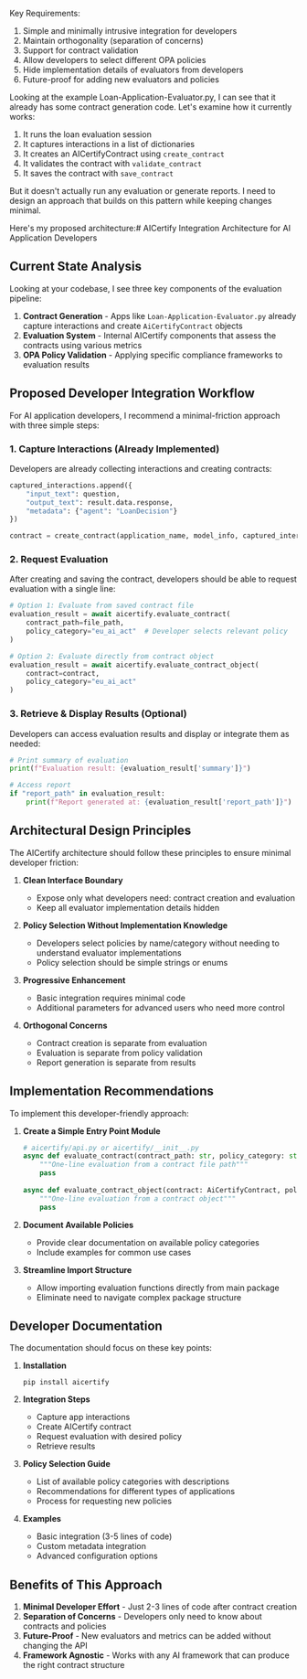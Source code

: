 Key Requirements:
1. Simple and minimally intrusive integration for developers
2. Maintain orthogonality (separation of concerns)
3. Support for contract validation
4. Allow developers to select different OPA policies
5. Hide implementation details of evaluators from developers
6. Future-proof for adding new evaluators and policies

Looking at the example Loan-Application-Evaluator.py, I can see that it already has some contract generation code. Let's examine how it currently works:

1. It runs the loan evaluation session
2. It captures interactions in a list of dictionaries
3. It creates an AICertifyContract using `create_contract`
4. It validates the contract with `validate_contract`
5. It saves the contract with `save_contract`

But it doesn't actually run any evaluation or generate reports. I need to design an approach that builds on this pattern while keeping changes minimal.

Here's my proposed architecture:</think># AICertify Integration Architecture for AI Application Developers

## Current State Analysis

Looking at your codebase, I see three key components of the evaluation pipeline:

1. **Contract Generation** - Apps like `Loan-Application-Evaluator.py` already capture interactions and create `AiCertifyContract` objects
2. **Evaluation System** - Internal AICertify components that assess the contracts using various metrics
3. **OPA Policy Validation** - Applying specific compliance frameworks to evaluation results

## Proposed Developer Integration Workflow

For AI application developers, I recommend a minimal-friction approach with three simple steps:

### 1. Capture Interactions (Already Implemented)

Developers are already collecting interactions and creating contracts:

```python
captured_interactions.append({
    "input_text": question,
    "output_text": result.data.response,
    "metadata": {"agent": "LoanDecision"}
})

contract = create_contract(application_name, model_info, captured_interactions)
```

### 2. Request Evaluation

After creating and saving the contract, developers should be able to request evaluation with a single line:

```python
# Option 1: Evaluate from saved contract file
evaluation_result = await aicertify.evaluate_contract(
    contract_path=file_path,
    policy_category="eu_ai_act"  # Developer selects relevant policy
)

# Option 2: Evaluate directly from contract object
evaluation_result = await aicertify.evaluate_contract_object(
    contract=contract,
    policy_category="eu_ai_act"
)
```

### 3. Retrieve & Display Results (Optional)

Developers can access evaluation results and display or integrate them as needed:

```python
# Print summary of evaluation
print(f"Evaluation result: {evaluation_result['summary']}")

# Access report
if "report_path" in evaluation_result:
    print(f"Report generated at: {evaluation_result['report_path']}")
```

## Architectural Design Principles

The AICertify architecture should follow these principles to ensure minimal developer friction:

1. **Clean Interface Boundary**
   - Expose only what developers need: contract creation and evaluation
   - Keep all evaluator implementation details hidden

2. **Policy Selection Without Implementation Knowledge**
   - Developers select policies by name/category without needing to understand evaluator implementations
   - Policy selection should be simple strings or enums

3. **Progressive Enhancement**
   - Basic integration requires minimal code
   - Additional parameters for advanced users who need more control

4. **Orthogonal Concerns**
   - Contract creation is separate from evaluation
   - Evaluation is separate from policy validation
   - Report generation is separate from results

## Implementation Recommendations

To implement this developer-friendly approach:

1. **Create a Simple Entry Point Module**
   ```python
   # aicertify/api.py or aicertify/__init__.py
   async def evaluate_contract(contract_path: str, policy_category: str, **options) -> Dict[str, Any]:
       """One-line evaluation from a contract file path"""
       pass
       
   async def evaluate_contract_object(contract: AiCertifyContract, policy_category: str, **options) -> Dict[str, Any]:
       """One-line evaluation from a contract object"""
       pass
   ```

2. **Document Available Policies**
   - Provide clear documentation on available policy categories
   - Include examples for common use cases

3. **Streamline Import Structure**
   - Allow importing evaluation functions directly from main package
   - Eliminate need to navigate complex package structure

## Developer Documentation

The documentation should focus on these key points:

1. **Installation**
   ```
   pip install aicertify
   ```

2. **Integration Steps**
   - Capture app interactions
   - Create AICertify contract
   - Request evaluation with desired policy
   - Retrieve results

3. **Policy Selection Guide**
   - List of available policy categories with descriptions
   - Recommendations for different types of applications
   - Process for requesting new policies

4. **Examples**
   - Basic integration (3-5 lines of code)
   - Custom metadata integration
   - Advanced configuration options

## Benefits of This Approach

1. **Minimal Developer Effort** - Just 2-3 lines of code after contract creation
2. **Separation of Concerns** - Developers only need to know about contracts and policies
3. **Future-Proof** - New evaluators and metrics can be added without changing the API
4. **Framework Agnostic** - Works with any AI framework that can produce the right contract structure

